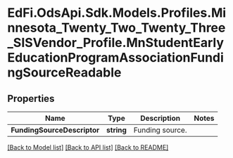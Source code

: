 # EdFi.OdsApi.Sdk.Models.Profiles.Minnesota_Twenty_Two_Twenty_Three_SISVendor_Profile.MnStudentEarlyEducationProgramAssociationFundingSourceReadable
## Properties

Name | Type | Description | Notes
------------ | ------------- | ------------- | -------------
**FundingSourceDescriptor** | **string** | Funding source. | 

[[Back to Model list]](../README.md#documentation-for-models) [[Back to API list]](../README.md#documentation-for-api-endpoints) [[Back to README]](../README.md)


